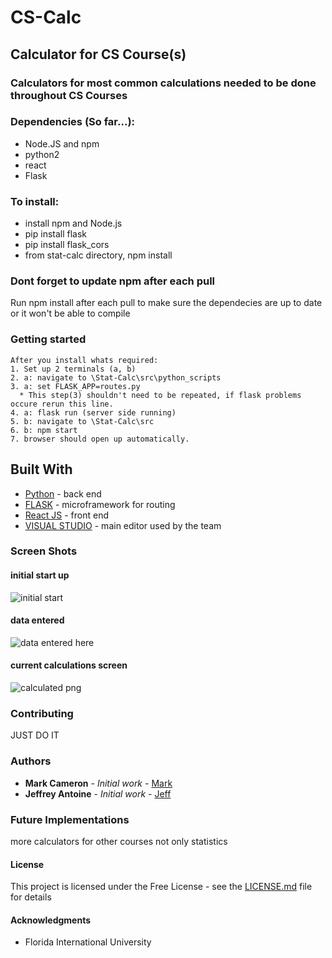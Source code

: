 # CS-Calc
## Calculator for CS Course(s)
### Calculators for most common calculations needed to be done throughout CS Courses

### Dependencies (So far...):
* Node.JS and npm
* python2
* react
* Flask

### To install:

* install npm and Node.js
* pip install flask
* pip install flask_cors
* from stat-calc directory, npm install

### Dont forget to update npm after each pull

Run npm install after each pull to make sure the dependecies are up to date or it won't be able to compile

### Getting started

```
After you install whats required:
1. Set up 2 terminals (a, b)
2. a: navigate to \Stat-Calc\src\python_scripts
3. a: set FLASK_APP=routes.py 
  * This step(3) shouldn't need to be repeated, if flask problems occure rerun this line.
4. a: flask run (server side running)
5. b: navigate to \Stat-Calc\src
6. b: npm start
7. browser should open up automatically.

```

## Built With
* [Python](https://www.python.org) - back end
* [FLASK](http://flask.pocoo.org/) - microframework for routing
* [React JS](https://reactjs.org/) - front end
* [VISUAL STUDIO](https://www.visualstudio.com/) - main editor used by the team

### Screen Shots
#### initial start up
![initial start](https://github.com/markcam73/Stat-Calc/blob/master/screenshots/SS%20enter%20data.PNG)
#### data entered 
![data entered here](https://github.com/markcam73/Stat-Calc/blob/master/screenshots/SS%20entered.PNG)
#### current calculations screen
![calculated png](https://github.com/markcam73/Stat-Calc/blob/master/screenshots/SS%20calc.PNG)


### Contributing

JUST DO IT

### Authors 
* **Mark Cameron** - *Initial work* - [Mark](https://github.com/markcam73)
* **Jeffrey Antoine** - *Initial work* - [Jeff](https://github.com/JeffAntoine)

### Future Implementations
more calculators for other courses not only statistics

#### License

This project is licensed under the Free License - see the [LICENSE.md](LICENSE.md) file for details

#### Acknowledgments
* Florida International University
